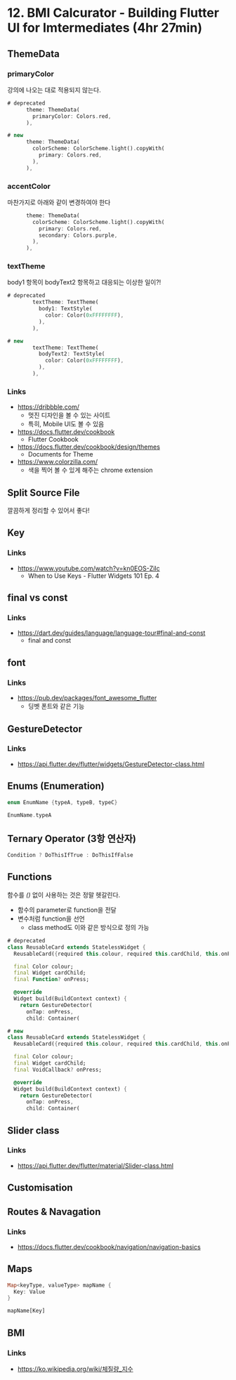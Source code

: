 # 12. BMI Calcurator - Building Flutter UI for Imtermediates (4hr 27min)

## ThemeData

### primaryColor
강의에 나오는 대로 적용되지 않는다.
```dart
# deprecated
      theme: ThemeData(
        primaryColor: Colors.red,
      ),

# new
      theme: ThemeData(
        colorScheme: ColorScheme.light().copyWith(
          primary: Colors.red,
        ),
      ),
```


### accentColor
마찬가지로 아래와 같이 변경하여야 한다
```dart
      theme: ThemeData(
        colorScheme: ColorScheme.light().copyWith(
          primary: Colors.red,
          secondary: Colors.purple,
        ),
      ),
```


### textTheme
body1 항목이 bodyText2 항목하고 대응되는 이상한 일이?!
```dart
# deprecated
        textTheme: TextTheme(
          body1: TextStyle(
            color: Color(0xFFFFFFFF),
          ),
        ),

# new
        textTheme: TextTheme(
          bodyText2: TextStyle(
            color: Color(0xFFFFFFFF),
          ),
        ),
```


### Links
- https://dribbble.com/
  - 멋진 디자인을 볼 수 있는 사이트
  - 특히, Mobile UI도 볼 수 있음
- https://docs.flutter.dev/cookbook
  - Flutter Cookbook
- https://docs.flutter.dev/cookbook/design/themes
  - Documents for Theme
- https://www.colorzilla.com/
  - 색을 찍어 볼 수 있게 해주는 chrome extension


## Split Source File
깔끔하게 정리할 수 있어서 좋다!


## Key

### Links
- https://www.youtube.com/watch?v=kn0EOS-ZiIc
  - When to Use Keys - Flutter Widgets 101 Ep. 4


## final vs const

### Links
- https://dart.dev/guides/language/language-tour#final-and-const
  - final and const


## font

### Links
- https://pub.dev/packages/font_awesome_flutter
  - 딩벳 폰트와 같은 기능


## GestureDetector

### Links
- https://api.flutter.dev/flutter/widgets/GestureDetector-class.html


## Enums (Enumeration)
```dart
enum EnumName {typeA, typeB, typeC}

EnumName.typeA
```

## Ternary Operator (3항 연산자)
```dart
Condition ? DoThisIfTrue : DoThisIfFalse
```


## Functions
함수를 *()* 없이 사용하는 것은 정말 헷갈린다.

* 함수의 parameter로 function을 전달
* 변수처럼 function을 선언
  * class method도 이와 같은 방식으로 정의 가능

```dart
# deprecated
class ReusableCard extends StatelessWidget {
  ReusableCard({required this.colour, required this.cardChild, this.onPress});

  final Color colour;
  final Widget cardChild;
  final Function? onPress;

  @override
  Widget build(BuildContext context) {
    return GestureDetector(
      onTap: onPress,
      child: Container(

# new
class ReusableCard extends StatelessWidget {
  ReusableCard({required this.colour, required this.cardChild, this.onPress});

  final Color colour;
  final Widget cardChild;
  final VoidCallback? onPress;

  @override
  Widget build(BuildContext context) {
    return GestureDetector(
      onTap: onPress,
      child: Container(
```


## Slider class

### Links
- https://api.flutter.dev/flutter/material/Slider-class.html


## Customisation


## Routes & Navagation

### Links
- https://docs.flutter.dev/cookbook/navigation/navigation-basics


## Maps
```dart
Map<keyType, valueType> mapName {
  Key: Value
}

mapName[Key]
```


## BMI

### Links
- https://ko.wikipedia.org/wiki/체질량_지수








